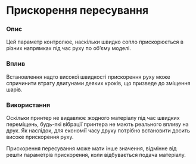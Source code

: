 Прискорення пересування
====

### **Опис**

Цей параметр контролює, наскільки швидко сопло прискорюється в різних напрямках під час руху по об’єму моделі.

### **Вплив**

Встановлення надто високої швидкості прискорення руху може спричинити втрату двигунами деяких кроків, що призведе до зміщення шарів.

### **Використання**

Оскільки принтер не видавлює жодного матеріалу під час швидких переміщень, будь-які вібрації принтера не мають реального впливу на друк. Як наслідок, для економії часу друку потрібно встановити досить високе прискорення руху.

Прискорення пересування може мати інше значення, відмінне від решти параметрів прискорення, коли відбувається подача матеріалу.
